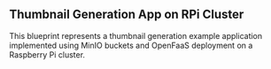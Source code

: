 ## Thumbnail Generation App on RPi Cluster

This blueprint represents a thumbnail generation example application implemented using MinIO buckets and OpenFaaS deployment on a Raspberry Pi cluster.
